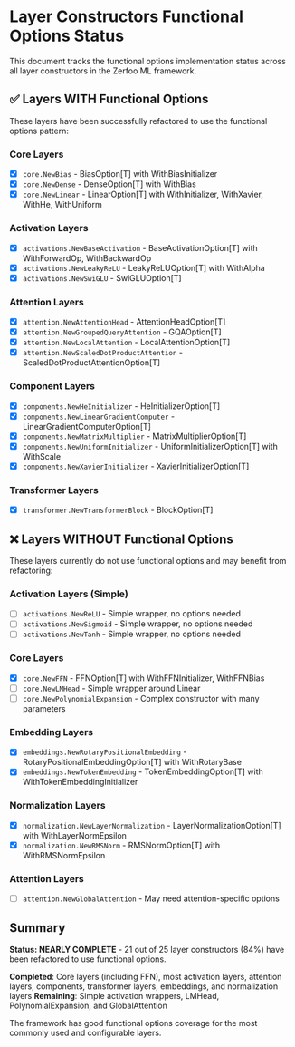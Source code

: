 # Layer Constructors Functional Options Status

This document tracks the functional options implementation status across all layer constructors in the Zerfoo ML framework.

## ✅ Layers WITH Functional Options

These layers have been successfully refactored to use the functional options pattern:

### Core Layers
- [x] `core.NewBias` - BiasOption[T] with WithBiasInitializer
- [x] `core.NewDense` - DenseOption[T] with WithBias
- [x] `core.NewLinear` - LinearOption[T] with WithInitializer, WithXavier, WithHe, WithUniform

### Activation Layers
- [x] `activations.NewBaseActivation` - BaseActivationOption[T] with WithForwardOp, WithBackwardOp
- [x] `activations.NewLeakyReLU` - LeakyReLUOption[T] with WithAlpha
- [x] `activations.NewSwiGLU` - SwiGLUOption[T]

### Attention Layers
- [x] `attention.NewAttentionHead` - AttentionHeadOption[T]
- [x] `attention.NewGroupedQueryAttention` - GQAOption[T]
- [x] `attention.NewLocalAttention` - LocalAttentionOption[T]
- [x] `attention.NewScaledDotProductAttention` - ScaledDotProductAttentionOption[T]

### Component Layers
- [x] `components.NewHeInitializer` - HeInitializerOption[T]
- [x] `components.NewLinearGradientComputer` - LinearGradientComputerOption[T]
- [x] `components.NewMatrixMultiplier` - MatrixMultiplierOption[T]
- [x] `components.NewUniformInitializer` - UniformInitializerOption[T] with WithScale
- [x] `components.NewXavierInitializer` - XavierInitializerOption[T]

### Transformer Layers
- [x] `transformer.NewTransformerBlock` - BlockOption[T]

## ❌ Layers WITHOUT Functional Options

These layers currently do not use functional options and may benefit from refactoring:

### Activation Layers (Simple)
- [ ] `activations.NewReLU` - Simple wrapper, no options needed
- [ ] `activations.NewSigmoid` - Simple wrapper, no options needed  
- [ ] `activations.NewTanh` - Simple wrapper, no options needed

### Core Layers
- [x] `core.NewFFN` - FFNOption[T] with WithFFNInitializer, WithFFNBias
- [ ] `core.NewLMHead` - Simple wrapper around Linear
- [ ] `core.NewPolynomialExpansion` - Complex constructor with many parameters

### Embedding Layers
- [x] `embeddings.NewRotaryPositionalEmbedding` - RotaryPositionalEmbeddingOption[T] with WithRotaryBase
- [x] `embeddings.NewTokenEmbedding` - TokenEmbeddingOption[T] with WithTokenEmbeddingInitializer

### Normalization Layers
- [x] `normalization.NewLayerNormalization` - LayerNormalizationOption[T] with WithLayerNormEpsilon
- [x] `normalization.NewRMSNorm` - RMSNormOption[T] with WithRMSNormEpsilon

### Attention Layers
- [ ] `attention.NewGlobalAttention` - May need attention-specific options

## Summary

**Status: NEARLY COMPLETE** - 21 out of 25 layer constructors (84%) have been refactored to use functional options.

**Completed**: Core layers (including FFN), most activation layers, attention layers, components, transformer layers, embeddings, and normalization layers
**Remaining**: Simple activation wrappers, LMHead, PolynomialExpansion, and GlobalAttention

The framework has good functional options coverage for the most commonly used and configurable layers.